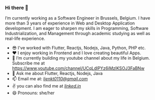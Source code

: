 ### Hi there 👋

I’m currently working as a Software Engineer in Brussels, Belgium. I have more than 3 years of experience in Web and Desktop Application development. I am eager to sharpen my skills in Programming, Software Industrialization, and Management through academic studying as well as real-life experience.

- 😎 I've worked with Flutter, Reactjs, Nodejs, Java, Python, PHP etc.
- ❤️ I enjoy working in Frontend and I love creating beautiful Apps. 
- 🌱 I’m currently building my youtube channel about my life in Belgium. Subscribe me at https://www.youtube.com/channel/UCqLdlPYz6iMzIKSOJ3FaBNw
- 💬 Ask me about Flutter, Reactjs, Nodejs, Java
- 📫 Email me at: *lienkt0110@gmail.com*
- ✌ you can also find me at [*linked.in*](https://www.linkedin.com/in/kim-lien-b3b46a122/)
- 😄 Pronouns: she/her
